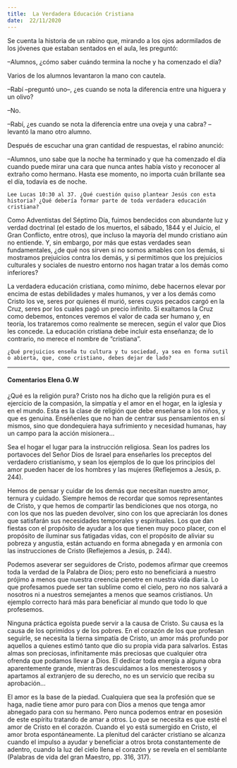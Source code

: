 ```yaml
---
title:  La Verdadera Educación Cristiana
date:  22/11/2020
---
```


Se cuenta la historia de un rabino que, mirando a los ojos adormilados de los jóvenes que estaban sentados en el aula, les preguntó:

–Alumnos, ¿cómo saber cuándo termina la noche y ha comenzado el día?

Varios de los alumnos levantaron la mano con cautela.

–Rabí –preguntó uno–, ¿es cuando se nota la diferencia entre una higuera y un olivo?

–No.

–Rabí, ¿es cuando se nota la diferencia entre una oveja y una cabra? –levantó la mano otro alumno.

Después de escuchar una gran cantidad de respuestas, el rabino anunció:

–Alumnos, uno sabe que la noche ha terminado y que ha comenzado el día cuando puede mirar una cara que nunca antes había visto y reconocer al extraño como hermano. Hasta ese momento, no importa cuán brillante sea el día, todavía es de noche.

`Lee Lucas 10:30 al 37. ¿Qué cuestión quiso plantear Jesús con esta historia? ¿Qué debería formar parte de toda verdadera educación cristiana?`

Como Adventistas del Séptimo Día, fuimos bendecidos con abundante luz y verdad doctrinal (el estado de los muertos, el sábado, 1844 y el Juicio, el Gran Conflicto, entre otros), que incluso la mayoría del mundo cristiano aún no entiende. Y, sin embargo, por más que estas verdades sean fundamentales, ¿de qué nos sirven si no somos amables con los demás, si mostramos prejuicios contra los demás, y si permitimos que los prejuicios culturales y sociales de nuestro entorno nos hagan tratar a los demás como inferiores?

La verdadera educación cristiana, como mínimo, debe hacernos elevar por encima de estas debilidades y males humanos, y ver a los demás como Cristo los ve, seres por quienes él murió, seres cuyos pecados cargó en la Cruz, seres por los cuales pagó un precio infinito. Si exaltamos la Cruz como debemos, entonces veremos el valor de cada ser humano y, en teoría, los trataremos como realmente se merecen, según el valor que Dios les concede. La educación cristiana debe incluir esta enseñanza; de lo contrario, no merece el nombre de “cristiana”.

`¿Qué prejuicios enseña tu cultura y tu sociedad, ya sea en forma sutil o abierta, que, como cristiano, debes dejar de lado?`

---

#### Comentarios Elena G.W

¿Qué es la religión pura? Cristo nos ha dicho que la religión pura es el ejercicio de la compasión, la simpatía y el amor en el hogar, en la iglesia y en el mundo. Esta es la clase de religión que debe enseñarse a los niños, y que es genuina. Enséñenles que no han de centrar sus pensamientos en sí mismos, sino que dondequiera haya sufrimiento y necesidad humanas, hay un campo para la acción misionera…

Sea el hogar el lugar para la instrucción religiosa. Sean los padres los portavoces del Señor Dios de Israel para enseñarles los preceptos del verdadero cristianismo, y sean los ejemplos de lo que los principios del amor pueden hacer de los hombres y las mujeres (Reflejemos a Jesús, p. 244).

Hemos de pensar y cuidar de los demás que necesitan nuestro amor, ternura y cuidado. Siempre hemos de recordar que somos representantes de Cristo, y que hemos de compartir las bendiciones que nos otorga, no con los que nos las pueden devolver, sino con los que apreciarán los dones que satisfarán sus necesidades temporales y espirituales. Los que dan fiestas con el propósito de ayudar a los que tienen muy poco placer, con el propósito de iluminar sus fatigadas vidas, con el propósito de aliviar su pobreza y angustia, están actuando en forma abnegada y en armonía con las instrucciones de Cristo (Reflejemos a Jesús, p. 244).

Podemos aseverar ser seguidores de Cristo, podemos afirmar que creemos toda la verdad de la Palabra de Dios; pero esto no beneficiará a nuestro prójimo a menos que nuestra creencia penetre en nuestra vida diaria. Lo que profesamos puede ser tan sublime como el cielo, pero no nos salvará a nosotros ni a nuestros semejantes a menos que seamos cristianos. Un ejemplo correcto hará más para beneficiar al mundo que todo lo que profesemos.

Ninguna práctica egoísta puede servir a la causa de Cristo. Su causa es la causa de los oprimidos y de los pobres. En el corazón de los que profesan seguirle, se necesita la tierna simpatía de Cristo, un amor más profundo por aquellos a quienes estimó tanto que dio su propia vida para salvarlos. Estas almas son preciosas, infinitamente más preciosas que cualquier otra ofrenda que podamos llevar a Dios. El dedicar toda energía a alguna obra aparentemente grande, mientras descuidamos a los menesterosos y apartamos al extranjero de su derecho, no es un servicio que reciba su aprobación…

El amor es la base de la piedad. Cualquiera que sea la profesión que se haga, nadie tiene amor puro para con Dios a menos que tenga amor abnegado para con su hermano. Pero nunca podemos entrar en posesión de este espíritu tratando de amar a otros. Lo que se necesita es que esté el amor de Cristo en el corazón. Cuando el yo está sumergido en Cristo, el amor brota espontáneamente. La plenitud del carácter cristiano se alcanza cuando el impulso a ayudar y beneficiar a otros brota constantemente de adentro, cuando la luz del cielo llena el corazón y se revela en el semblante (Palabras de vida del gran Maestro, pp. 316, 317).